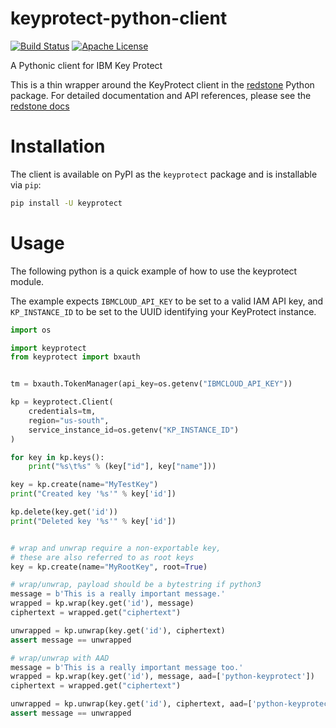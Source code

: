 # keyprotect-python-client

[![Build Status](https://travis-ci.com/IBM/keyprotect-python-client.svg?branch=master)](https://travis-ci.com/IBM/keyprotect-python-client)
[![Apache License](http://img.shields.io/badge/license-APACHE2-blue.svg)](https://www.apache.org/licenses/LICENSE-2.0.html)

A Pythonic client for IBM Key Protect

This is a thin wrapper around the KeyProtect client in the [redstone](https://github.com/IBM/redstone) Python package. For detailed documentation and API references, please see the [redstone docs](https://redstone-py.readthedocs.org)

# Installation

The client is available on PyPI as the `keyprotect` package and is installable via `pip`:

```sh
pip install -U keyprotect
```

# Usage

The following python is a quick example of how to use the keyprotect module.

The example expects `IBMCLOUD_API_KEY` to be set to a valid IAM API key,
and `KP_INSTANCE_ID` to be set to the UUID identifying your KeyProtect instance.

```python
import os

import keyprotect
from keyprotect import bxauth


tm = bxauth.TokenManager(api_key=os.getenv("IBMCLOUD_API_KEY"))

kp = keyprotect.Client(
    credentials=tm,
    region="us-south",
    service_instance_id=os.getenv("KP_INSTANCE_ID")
)

for key in kp.keys():
    print("%s\t%s" % (key["id"], key["name"]))

key = kp.create(name="MyTestKey")
print("Created key '%s'" % key['id'])

kp.delete(key.get('id'))
print("Deleted key '%s'" % key['id'])


# wrap and unwrap require a non-exportable key,
# these are also referred to as root keys
key = kp.create(name="MyRootKey", root=True)

# wrap/unwrap, payload should be a bytestring if python3
message = b'This is a really important message.'
wrapped = kp.wrap(key.get('id'), message)
ciphertext = wrapped.get("ciphertext")

unwrapped = kp.unwrap(key.get('id'), ciphertext)
assert message == unwrapped

# wrap/unwrap with AAD
message = b'This is a really important message too.'
wrapped = kp.wrap(key.get('id'), message, aad=['python-keyprotect'])
ciphertext = wrapped.get("ciphertext")

unwrapped = kp.unwrap(key.get('id'), ciphertext, aad=['python-keyprotect'])
assert message == unwrapped
```
